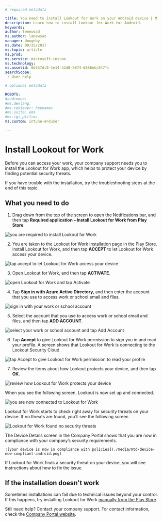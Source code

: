 ```yaml
---
# required metadata

title: You need to install Lookout for Work on your Android device | Microsoft Docs
description: Learn how to install Lookout for Work for Android.
keywords:
author: lenewsad
ms.author: lanewsad
manager: dougeby
ms.date: 09/25/2017
ms.topic: article
ms.prod:
ms.service: microsoft-intune
ms.technology:
ms.assetid: 0d357dc0-3e14-43d0-9874-6886ebc847fc
searchScope:
 - User help

# optional metadata

ROBOTS:  
#audience:
#ms.devlang:
#ms.reviewer: heenamac
#ms.suite: ems
#ms.tgt_pltfrm:
ms.custom: intune-enduser

---
```


# Install Lookout for Work

Before you can access your work, your company support needs you to install the Lookout for Work app, which helps to protect your device by finding potential security threats.

If you have trouble with the installation, try the troubleshooting steps at the end of this topic.

## What you need to do

1.	Drag down from the top of the screen to open the Notifications bar, and then tap **Required application – Install Lookout for Work from Play Store**.

  ![you are required to install Lookout for Work](./media/lookout-required-app-install-android.png)

2.	You are taken to the Lookout for Work installation page in the Play Store. Install Lookout for Work, and then tap **ACCEPT** to let Lookout for Work access your device.

  ![tap accept to let Lookout for Work access your device](./media/lookout-accept-store-permissions-android.png)

3. Open Lookout for Work, and then tap **ACTIVATE**.

  ![open Lookout for Work and tap Activate](./media/lookout-activate-button-android.png)

4. Tap **Sign in with Azure Active Directory**, and then enter the account that you use to access work or school email and files.

  ![sign in with your work or school account](./media/lookout-sign-in-azure-android.png)

5. Select the account that you use to access work or school email and files, and then tap **ADD ACCOUNT**.

  ![select your work or school account and tap Add Account](./media/lookout-pick-account-android.png)

6. Tap **Accept** to give Lookout for Work permission to sign you in and read your profile. A screen shows that Lookout for Work is connecting to the Lookout Security Cloud.

  ![tap Accept to give Lookout for Work permission to read your profile](./media/lookout-needs-permission-to-view-profile-android.png)

7. Review the items about how Lookout protects your device, and then tap **OK**.

  ![review how Lookout for Work protects your device](./media/lookout-how-it-protects-your-device-android.png)

  When you see the following screen, Lookout is now set up and connected.

  ![you are now connected to Lookout for Work](./media/lookout-you-are-now-connected-android.png)

  Lookout for Work starts to check right away for security threats on your device. If no threats are found, you’ll see the following screen.

  ![Lookout for Work found no security threats](./media/lookout-scan-no-threats-found-android.png)

  The Device Details screen in the Company Portal shows that you are now in compliance with your company’s security requirements.

	![your device is now in compliance with policies](./media/mtd-device-now-compliant-android.png)

  If Lookout for Work finds a security threat on your device, you will see instructions about how to fix the issue.

## If the installation doesn't work

Sometimes installations can fail due to technical issues beyond your control. If this happens, try installing Lookout for Work [manually from the Play Store](https://play.google.com/store/apps/details?id=com.lookout.enterprise).


Still need help? Contact your company support. For contact information, check the [Company Portal website](https://portal.manage.microsoft.com#HelpDeskDialog).

